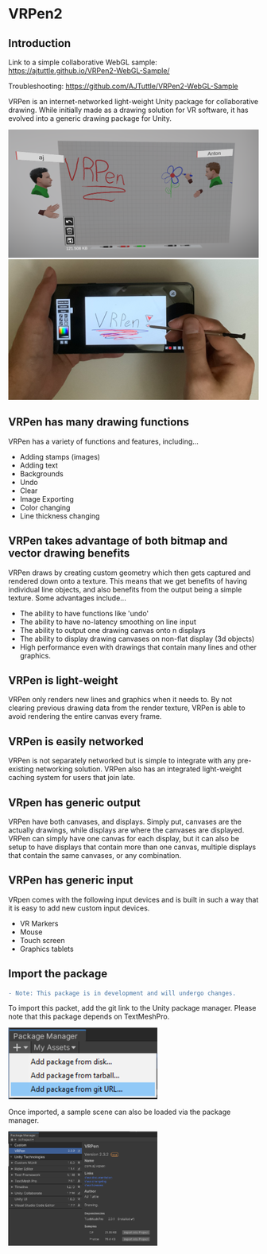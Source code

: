 # VRPen2
## Introduction

Link to a simple collaborative WebGL sample: https://ajtuttle.github.io/VRPen2-WebGL-Sample/

Troubleshooting: https://github.com/AJTuttle/VRPen2-WebGL-Sample

VRPen is an internet-networked light-weight Unity package for collaborative drawing. While initially made as a drawing solution for VR software, it has evolved into a generic drawing package for Unity.

<img src="/Runtime/Materials/Readme_images/readme-img0.PNG" width="600" >
<img src="/Runtime/Materials/Readme_images/readme-img1.PNG" width="600" >

## VRPen has many drawing functions
VRPen has a variety of functions and features, including...
- Adding stamps (images)
- Adding text
- Backgrounds
- Undo
- Clear
- Image Exporting
- Color changing
- Line thickness changing
## VRPen takes advantage of both bitmap and vector drawing benefits
VRPen draws by creating custom geometry which then gets captured and rendered down onto a texture. This means that we get benefits of having individual line objects, and also benefits from the output being a simple texture. Some advantages include...
- The ability to have functions like 'undo'
- The ability to have no-latency smoothing on line input
- The ability to output one drawing canvas onto n displays
- The ability to display drawing canvases on non-flat display (3d objects)
- High performance even with drawings that contain many lines and other graphics.
## VRPen is light-weight
VRPen only renders new lines and graphics when it needs to. By not clearing previous drawing data from the render texture, VRPen is able to avoid rendering the entire canvas every frame.
## VRPen is easily networked
VRPen is not separately networked but is simple to integrate with any pre-existing networking solution. VRPen also has an integrated light-weight caching system for users that join late.
## VRpen has generic output
VRPen have both canvases, and displays. Simply put, canvases are the actually drawings, while displays are where the canvases are displayed. VRPen can simply have one canvas for each display, but it can also be setup to have displays that contain more than one canvas, multiple displays that contain the same canvases, or any combination. 
## VRPen has generic input
VRpen comes with the following input devices and is built in such a way that it is easy to add new custom input devices.
- VR Markers
- Mouse
- Touch screen
- Graphics tablets
## Import the package
```diff
- Note: This package is in development and will undergo changes.
```
To import this packet, add the git link to the Unity package manager. Please note that this package depends on TextMeshPro.

<img src="/Runtime/Materials/Readme_images/readme-img2.PNG" width="300" >

Once imported, a sample scene can also be loaded via the package manager.

<img src="/Runtime/Materials/Readme_images/readme-img3.PNG" width="300" >
